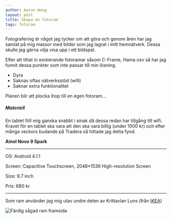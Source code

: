 ```yaml
---
author: Aaron Wong
layout: post
title: Skapa en fotoram
tags: fotoram
---
```


Fotografering är något jag tycker om att göra och genom åren har jag samlat på mig massor med bilder som jag lagrat i mitt hemnätverk. Dessa skulle jag gärna vilja visa upp i ett bildspel.

Efter att tittat in existerande fotoramar såsom C-Frame, Hama osv så har jag funnit dessa punkter som inte passar till min lösning.

*  Dyra
*  Saknas oftas nätverksstöd (wifi)
*  Saknar extra funktionalitet

Planen blir att plocka ihop till en egen fotoram...

##### Materiell

En tablet föll mig ganska snabbt i smak då dessa redan har tillgång till wifi. Kravet för en tablet ska vara att den ska vara billig (under 1000 kr) och efter många veckors budande på Tradera så hittade jag detta fynd.

**Ainol Novo 9 Spark**

---

OS:  Android 4.1.1

Screen: Capacitive Touchscreen, 2048*1536 High-resolution Screen

Size:   9.7 inch

Pris: 680 kr

---

Som ram använder jag mig utav undre delen av Krittavlan Luns (från [IKEA](http://www.ikea.com/se/sv/catalog/products/00267240/))

![Färdig sågad ram framsida](https://farm8.staticflickr.com/7406/16537248506_aebd94f80b.jpg)
